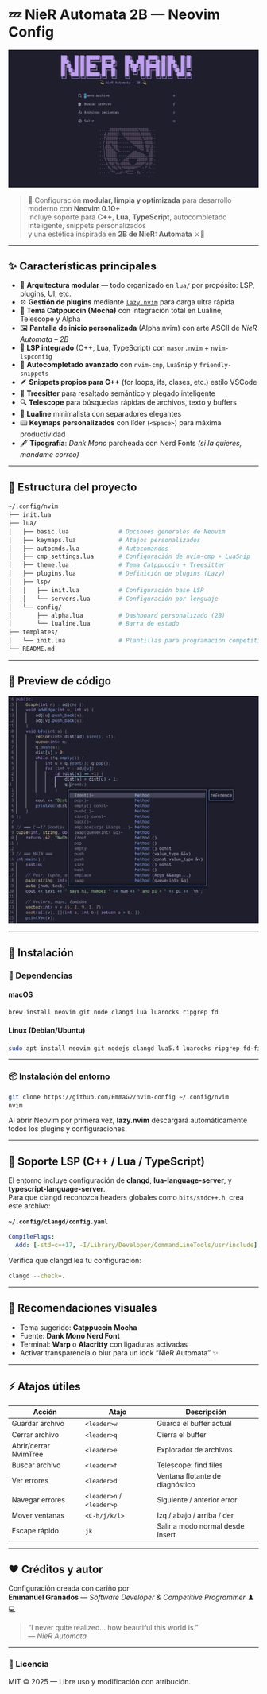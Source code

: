 # 💤 NieR Automata 2B — Neovim Config

![Dashboard](screenshots/dashboard.png)

> 🚀 Configuración **modular, limpia y optimizada** para desarrollo moderno con **Neovim 0.10+**  
> Incluye soporte para **C++**, **Lua**, **TypeScript**, autocompletado inteligente, snippets personalizados  
> y una estética inspirada en **2B de NieR: Automata** ⚔️💎  

---

## ✨ Características principales

- 🧩 **Arquitectura modular** — todo organizado en `lua/` por propósito: LSP, plugins, UI, etc.  
- ⚙️ **Gestión de plugins** mediante [`lazy.nvim`](https://github.com/folke/lazy.nvim) para carga ultra rápida  
- 🎨 **Tema Catppuccin (Mocha)** con integración total en Lualine, Telescope y Alpha  
- 🖼️ **Pantalla de inicio personalizada** (Alpha.nvim) con arte ASCII de *NieR Automata – 2B*  
- 🧠 **LSP integrado** (C++, Lua, TypeScript) con `mason.nvim` + `nvim-lspconfig`  
- 💬 **Autocompletado avanzado** con `nvim-cmp`, `LuaSnip` y `friendly-snippets`  
- 🪶 **Snippets propios para C++** (for loops, ifs, clases, etc.) estilo VSCode  
- 🌳 **Treesitter** para resaltado semántico y plegado inteligente  
- 🔍 **Telescope** para búsquedas rápidas de archivos, texto y buffers  
- 🧱 **Lualine** minimalista con separadores elegantes  
- ⌨️ **Keymaps personalizados** con líder (`<Space>`) para máxima productividad  
- 🖋️ **Tipografía**: *Dank Mono* parcheada con Nerd Fonts *(si la quieres, mándame correo)*  

---

## 🧩 Estructura del proyecto

```bash
~/.config/nvim
├── init.lua
├── lua/
│   ├── basic.lua              # Opciones generales de Neovim
│   ├── keymaps.lua            # Atajos personalizados
│   ├── autocmds.lua           # Autocomandos
│   ├── cmp_settings.lua       # Configuración de nvim-cmp + LuaSnip
│   ├── theme.lua              # Tema Catppuccin + Treesitter
│   ├── plugins.lua            # Definición de plugins (Lazy)
│   ├── lsp/
│   │   ├── init.lua           # Configuración base LSP
│   │   └── servers.lua        # Configuración por lenguaje
│   └── config/
│       ├── alpha.lua          # Dashboard personalizado (2B)
│       └── lualine.lua        # Barra de estado
├── templates/
│   └── init.lua               # Plantillas para programación competitiva
└── README.md
```

---

## 🔮 Preview de código

![Code](screenshots/code.png)

---

## 🚀 Instalación

### 🔧 Dependencias

#### macOS
```bash
brew install neovim git node clangd lua luarocks ripgrep fd
```

#### Linux (Debian/Ubuntu)
```bash
sudo apt install neovim git nodejs clangd lua5.4 luarocks ripgrep fd-find
```

---

### 📦 Instalación del entorno

```bash
git clone https://github.com/EmmaG2/nvim-config ~/.config/nvim
nvim
```

Al abrir Neovim por primera vez, **lazy.nvim** descargará automáticamente todos los plugins y configuraciones.

---

## 🧠 Soporte LSP (C++ / Lua / TypeScript)

El entorno incluye configuración de **clangd**, **lua-language-server**, y **typescript-language-server**.  
Para que clangd reconozca headers globales como `bits/stdc++.h`, crea este archivo:

**`~/.config/clangd/config.yaml`**
```yaml
CompileFlags:
  Add: [-std=c++17, -I/Library/Developer/CommandLineTools/usr/include]
```

Verifica que clangd lea tu configuración:
```bash
clangd --check=.
```

---

## 🎨 Recomendaciones visuales

- Tema sugerido: **Catppuccin Mocha**
- Fuente: **Dank Mono Nerd Font**
- Terminal: **Warp** o **Alacritty** con ligaduras activadas  
- Activar transparencia o blur para un look “NieR Automata” ✨  

---

## ⚡ Atajos útiles

| Acción | Atajo | Descripción |
|--------|-------|-------------|
| Guardar archivo | `<leader>w` | Guarda el buffer actual |
| Cerrar archivo | `<leader>q` | Cierra el buffer |
| Abrir/cerrar NvimTree | `<leader>e` | Explorador de archivos |
| Buscar archivo | `<leader>f` | Telescope: find files |
| Ver errores | `<leader>d` | Ventana flotante de diagnóstico |
| Navegar errores | `<leader>n` / `<leader>p` | Siguiente / anterior error |
| Mover ventanas | `<C-h/j/k/l>` | Izq / abajo / arriba / der |
| Escape rápido | `jk` | Salir a modo normal desde Insert |

---

## ❤️ Créditos y autor

Configuración creada con cariño por  
**Emmanuel Granados** — *Software Developer & Competitive Programmer* ♟️💻  

> “I never quite realized... how beautiful this world is.”  
> — *NieR Automata*

---

### 🖤 Licencia
MIT © 2025 — Libre uso y modificación con atribución.
